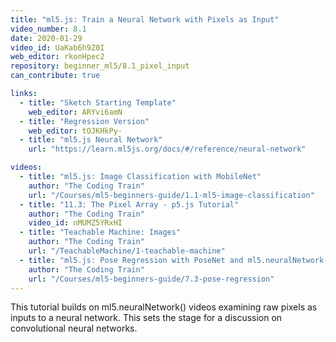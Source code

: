 ```yaml
---
title: "ml5.js: Train a Neural Network with Pixels as Input"
video_number: 8.1
date: 2020-01-29
video_id: UaKab6h9Z0I
web_editor: rkonHpec2
repository: beginner_ml5/8.1_pixel_input
can_contribute: true

links:
  - title: "Sketch Starting Template"
    web_editor: ARYvi6amN
  - title: "Regression Version"
    web_editor: tOJKHkPy-
  - title: "ml5.js Neural Network"
    url: "https://learn.ml5js.org/docs/#/reference/neural-network"

videos:
  - title: "ml5.js: Image Classification with MobileNet"
    author: "The Coding Train"
    url: "/Courses/ml5-beginners-guide/1.1-ml5-image-classification"
  - title: "11.3: The Pixel Array - p5.js Tutorial"
    author: "The Coding Train"
    video_id: nMUMZ5YRxHI
  - title: "Teachable Machine: Images"
    author: "The Coding Train"
    url: "/TeachableMachine/1-teachable-machine"
  - title: "ml5.js: Pose Regression with PoseNet and ml5.neuralNetwork()"
    author: "The Coding Train"
    url: "/Courses/ml5-beginners-guide/7.3-pose-regression"
---
```


This tutorial builds on ml5.neuralNetwork() videos examining raw pixels as inputs to a neural network. This sets the stage for a discussion on convolutional neural networks.
